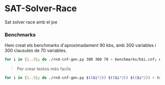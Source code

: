 # SAT-Solver-Race
Sat solver race amb el joe

### Benchmarks

Hem creat els benchmarks d'aproximadament 90 kbs, amb 300 variables i 300 clausules de 70 variables.

```bash
for i in {1..5}; do ./rnd-cnf-gen.py 300 300 70 > benchmarks/b$i.cnf; done
```

> Per crear testos més facils

```bash
for i in {1..5}; do ./rnd-cnf-gen.py $(($i*2)) $(($i*2)) $(($i*2)) > tests/t$i.cnf; done
```



